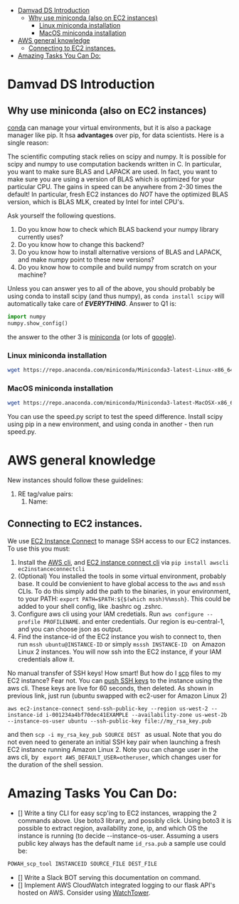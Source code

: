 - [Damvad DS Introduction](#damvad-ds-introduction)
  - [Why use miniconda (also on EC2 instances)](#why-use-miniconda-also-on-ec2-instances)
    - [Linux miniconda installation](#linux-miniconda-installation)
    - [MacOS miniconda installation](#macos-miniconda-installation)
- [AWS general knowledge](#aws-general-knowledge)
  - [Connecting to EC2 instances.](#connecting-to-ec2-instances)
- [Amazing Tasks You Can Do:](#amazing-tasks-you-can-do)

# Damvad DS Introduction

## Why use miniconda (also on EC2 instances)

[conda](https://docs.conda.io/en/latest/miniconda.html) can manage your virtual environments, but it is also a package manager like pip. It hsa **advantages** over pip, for data scientists. Here is a single reason:

The scientific computing stack relies on scipy and numpy. It is possible for scipy and numpy to use computation backends written in C. In particular, you want to make sure BLAS and LAPACK are used. In fact, you want to make sure you are using a version of BLAS which is optimized for your particular CPU. The gains in speed can be anywhere from 2-30 times the default! In particular, fresh EC2 instances do _NOT_ have the optimized BLAS version, which is BLAS MLK, created by Intel for intel CPU's.

Ask yourself the following questions.

1. Do you know how to check which BLAS backend your numpy library currently uses?
2. Do you know how to change this backend?
3. Do you know how to install alternative versions of BLAS and LAPACK, and make numpy point to these new versions?
4. Do you know how to compile and build numpy from scratch on your machine?

Unless you can answer yes to all of the above, you should probably be using conda to install scipy (and thus numpy), as ``` conda install scipy ``` will automatically take care of _**EVERYTHING**_. Answer to Q1 is:
```python
import numpy
numpy.show_config()
```
the answer to the other 3 is [miniconda](https://docs.conda.io/en/latest/miniconda.html) (or lots of [google](https://www.google.com/)).
### Linux miniconda installation
```bash 
wget https://repo.anaconda.com/miniconda/Miniconda3-latest-Linux-x86_64.sh && bash Miniconda3-latest-Linux-x86_64.sh
```
### MacOS miniconda installation
```bash 
wget https://repo.anaconda.com/miniconda/Miniconda3-latest-MacOSX-x86_64.sh && bash Miniconda3-latest-MacOSX-x86_64.sh
```

You can use the speed.py script to test the speed difference. Install scipy using pip in a new environment, and using conda in another - then run speed.py.


# AWS general knowledge

New instances should follow these guidelines:

1. RE tag/value pairs:
   1. Name:


## Connecting to EC2 instances.

We use [EC2 Instance Connect](https://docs.aws.amazon.com/AWSEC2/latest/UserGuide/Connect-using-EC2-Instance-Connect.html) to manage SSH access to our EC2 instances. To use this you must:


1. Install the [AWS cli](https://docs.aws.amazon.com/cli/latest/userguide/cli-chap-welcome.html), and [EC2 instance connect cli](https://github.com/awsdocs/amazon-ec2-user-guide/blob/master/doc_source/Connect-using-EC2-Instance-Connect.md) via
```pip install awscli ec2instanceconnectcli ```
2. (Optional) You installed the tools in some virtual environment, probably base. It could be convienient to have global access to the ``` aws ``` and ``` mssh ``` CLIs. To do this simply add the path to the binaries, in your environment, to your PATH:
``` export PATH=$PATH:${$(which mssh)%%mssh} ```. This could be added to your shell config, like .bashrc og .zshrc.
3. Configure aws cli using your IAM credetials. Run ``` aws configure --profile PROFILENAME ```.
and enter credentials. Our region is eu-central-1, and you can choose json as output.
4. Find the instance-id of the EC2 instance you wish to connect to, then run ``` mssh ubuntu@INSTANCE-ID ``` or simply ```msssh INSTANCE-ID ``` on Amazon Linux 2 instances. You will now ssh into the EC2 instance, if your IAM credentials allow it.

No manual transfer of SSH keys! How smart! But how do I [scp](https://linux.die.net/man/1/scp) files to my EC2 instance?
Fear not. You can [push SSH keys](https://docs.aws.amazon.com/AWSEC2/latest/UserGuide/ec2-instance-connect-methods.html#ec2-instance-connect-connecting-aws-cli) to the instance using the aws cli. These keys are live for 60 seconds, then deleted. As shown in previous link, just run (ubuntu swapped with ec2-user for Amazon Linux 2)
```
aws ec2-instance-connect send-ssh-public-key --region us-west-2 --instance-id i-001234a4bf70dec41EXAMPLE --availability-zone us-west-2b --instance-os-user ubuntu --ssh-public-key file://my_rsa_key.pub
```
and then ```scp -i my_rsa_key_pub SOURCE DEST ``` as usual. Note that you do not even need to generate an initial SSH key pair when launching a fresh EC2 instance running Amazon Linux 2.  Note you can change user in the aws cli, by ``` export AWS_DEFAULT_USER=otheruser```, which changes user for the duration of the shell session.




# Amazing Tasks You Can Do:

- [] Write a tiny CLI for easy scp'ing to EC2 instances, wrapping the 2 commands above. Use boto3 library, and possibly click. Using boto3 it is possible to extract region, availability zone, ip, and which OS the instance is running (to decide --instance-os-user. Assuming a users public key always has the default name ```id_rsa.pub``` a sample use could be:
```bash
POWAH_scp_tool INSTANCEID SOURCE_FILE DEST_FILE
```
- [] Write a Slack BOT serving this documentation on command.
- [] Implement AWS CloudWatch integrated logging to our flask API's hosted on AWS. Consider using [WatchTower](https://watchtower.readthedocs.io/en/latest/). 
